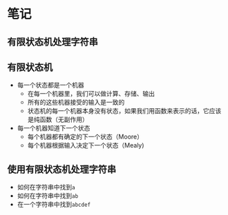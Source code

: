# 笔记

## 有限状态机处理字符串

## 有限状态机

- 每一个状态都是一个机器
  - 在每一个机器里，我们可以做计算、存储、输出
  - 所有的这些机器接受的输入是一致的
  - 状态机的每一个机器本身没有状态，如果我们用函数来表示的话，它应该是纯函数（无副作用）
- 每一个机器知道下一个状态
  - 每个机器都有确定的下一个状态（Moore）
  - 每个机器根据输入决定下一个状态（Mealy)

## 使用有限状态机处理字符串

- 如何在字符串中找到`a`
- 如何在字符串中找到`ab`
- 在一个字符串中找到`abcdef`